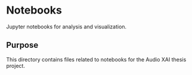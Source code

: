 # Notebooks

Jupyter notebooks for analysis and visualization.

## Purpose

This directory contains files related to notebooks for the Audio XAI thesis project.

